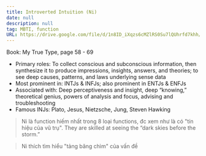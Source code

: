 ```yaml
---
title: Introverted Intuition (Ni)
date: null
description: null
tag: MBTI, function
URL: https://drive.google.com/file/d/1n8ID_iXqzs6cMZlRS0Su7lQUhrfd7khh/view?usp=sharing
---
```


Book: My True Type, page 58 - 69
- Primary roles: To collect conscious and subconscious information, then synthesize it to produce impressions, insights, answers, and theories; to see deep causes, patterns, and laws underlying sense data
- Most prominent in: INTJs & INFJs; also prominent in ENTJs & ENFJs 
- Associated with: Deep perceptiveness and insight, deep “knowing,” theoretical genius, powers of analysis and focus, advising and troubleshooting 
- Famous INJs: Plato, Jesus, Nietzsche, Jung, Steven Hawking

> Ni là function hiếm nhất trong 8 loại functions, đc xem như là có "tín hiệu của vũ trụ". They are skilled at seeing the “dark skies before the storm.”

> Ni thích tìm hiểu "tảng băng chìm" của vấn đề 

